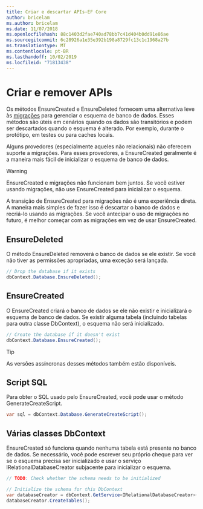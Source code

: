 ```yaml
---
title: Criar e descartar APIs-EF Core
author: bricelam
ms.author: bricelam
ms.date: 11/07/2018
ms.openlocfilehash: 88c1403d2fae740ad78bb7c41d404b0dd91e86ae
ms.sourcegitcommit: 6c28926a1e35e392b198a8729fc13c1c1968a27b
ms.translationtype: MT
ms.contentlocale: pt-BR
ms.lasthandoff: 10/02/2019
ms.locfileid: "71813438"
---
```

# <a name="create-and-drop-apis"></a>Criar e remover APIs

Os métodos EnsureCreated e EnsureDeleted fornecem uma alternativa leve às [migrações](migrations/index.md) para gerenciar o esquema de banco de dados. Esses métodos são úteis em cenários quando os dados são transitórios e podem ser descartados quando o esquema é alterado. Por exemplo, durante o protótipo, em testes ou para caches locais.

Alguns provedores (especialmente aqueles não relacionais) não oferecem suporte a migrações. Para esses provedores, a EnsureCreated geralmente é a maneira mais fácil de inicializar o esquema de banco de dados.

> [!WARNING]
> EnsureCreated e migrações não funcionam bem juntos. Se você estiver usando migrações, não use EnsureCreated para inicializar o esquema.

A transição de EnsureCreated para migrações não é uma experiência direta. A maneira mais simples de fazer isso é descartar o banco de dados e recriá-lo usando as migrações. Se você antecipar o uso de migrações no futuro, é melhor começar com as migrações em vez de usar EnsureCreated.

## <a name="ensuredeleted"></a>EnsureDeleted

O método EnsureDeleted removerá o banco de dados se ele existir. Se você não tiver as permissões apropriadas, uma exceção será lançada.

``` csharp
// Drop the database if it exists
dbContext.Database.EnsureDeleted();
```

## <a name="ensurecreated"></a>EnsureCreated

O EnsureCreated criará o banco de dados se ele não existir e inicializará o esquema de banco de dados. Se existir alguma tabela (incluindo tabelas para outra classe DbContext), o esquema não será inicializado.

``` csharp
// Create the database if it doesn't exist
dbContext.Database.EnsureCreated();
```

> [!TIP]
> As versões assíncronas desses métodos também estão disponíveis.

## <a name="sql-script"></a>Script SQL

Para obter o SQL usado pelo EnsureCreated, você pode usar o método GenerateCreateScript.

``` csharp
var sql = dbContext.Database.GenerateCreateScript();
```

## <a name="multiple-dbcontext-classes"></a>Várias classes DbContext

EnsureCreated só funciona quando nenhuma tabela está presente no banco de dados. Se necessário, você pode escrever seu próprio cheque para ver se o esquema precisa ser inicializado e usar o serviço IRelationalDatabaseCreator subjacente para inicializar o esquema.

``` csharp
// TODO: Check whether the schema needs to be initialized

// Initialize the schema for this DbContext
var databaseCreator = dbContext.GetService<IRelationalDatabaseCreator>();
databaseCreator.CreateTables();
```
